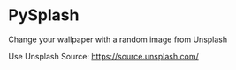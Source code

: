 # PySplash
Change your wallpaper with a random image from Unsplash

Use Unsplash Source:
https://source.unsplash.com/
